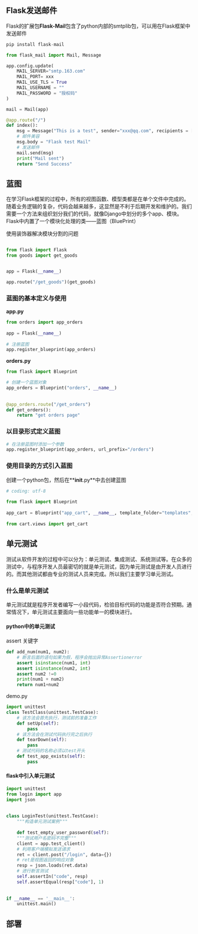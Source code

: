 
## Flask发送邮件

Flask的扩展包**Flask-Mail**包含了python内部的smtplib包，可以用在Flask框架中发送邮件

```python
pip install flask-mail

from flask_mail import Mail, Message

app.config.update(
    MAIL_SERVER="smtp.163.com"
    MAIL_PORT= xxx
    MAIL_USE_TLS = True
    MAIL_USERNAME = ""
    MAIL_PASSWORD = "授权码"
)

mail = Mail(app)

@app.route("/")
def index():
    msg = Message("This is a test", sender="xxx@qq.com", recipients = ["xxx@qq.com"])
    # 邮件美容
    msg.body = "Flask test Mail"
    # 发送邮件
    mail.send(msg)
    print("Mail sent")
    return "Send Success"
```


## 蓝图
在学习Flask框架的过程中，所有的视图函数、模型类都是在单个文件中完成的。随着业务逻辑的复杂，代码会越来越多，这显然是不利于后期开发和维护的。我们需要一个方法来组织划分我们的代码，就像Django中划分的多个app、模块。
Flask中内置了一个模块化处理的类——蓝图（BluePrint）



使用装饰器解决模块分割的问题
```python

from flask import Flask
from goods import get_goods


app = Flask(__name__)

app.route("/get_goods")(get_goods)

```

### 蓝图的基本定义与使用

**app.py**

```python
from orders import app_orders  
  
app = Flask(__name__)  
  
# 注册蓝图  
app.register_blueprint(app_orders)
```

**orders.py**

```python
from flask import Blueprint  

# 创建一个蓝图对象
app_orders = Blueprint("orders", __name__)  
  
  
@app_orders.route("/get_orders")  
def get_orders():  
    return "get orders page"
```

### 以目录形式定义蓝图

```python
# 在注册蓝图时添加一个参数
app.register_blueprint(app_orders, url_prefix="/orders")
```

### 使用目录的方式引入蓝图
创建一个python包，然后在**__init__.py**中去创建蓝图

```python
# coding: utf-8  
  
from flask import Blueprint  
  
app_cart = Blueprint("app_cart", __name__, template_folder="templates", static_folder="static")  
  
from cart.views import get_cart
```


## 单元测试

测试从软件开发的过程中可以分为：单元测试、集成测试、系统测试等。在众多的测试中，与程序开发人员最密切的就是单元测试，因为单元测试是由开发人员进行的。而其他测试都由专业的测试人员来完成。所以我们主要学习单元测试。

### 什么是单元测试

单元测试就是程序开发者编写一小段代码，检验目标代码的功能是否符合预期。通常情况下，单元测试主要面向一些功能单一的模块进行。

#### python中的单元测试

assert 关键字

```python
def add_num(num1, num2):
    # 断言后面的语句如果为假，程序会抛出异常Assertionerror
    assert isinstance(num1, int)
    assert isinstance(num2, int)
    assert num2 !=0
    print(num1 + num2)
    return num1+num2

```

demo.py
```python
import unittest
class TestClass(unittest.TestCase):
    # 该方法会首先执行，测试前的准备工作
    def setUp(self):
        pass
    # 该方法会在测试代码执行完之后执行
    def tearDown(self):
        pass
    # 测试代码的名称必须以test开头
    def test_app_exists(self):
        pass    
```



#### flask中引入单元测试

```python
import unittest  
from login import app  
import json  
  
  
class LoginTest(unittest.TestCase):  
    """构造单元测试案例"""  
  
    def test_empty_user_password(self):  
    """测试用户名密码不完整"""  
    client = app.test_client()  
    # 利用客户端模拟发送请求  
    ret = client.post("/login", data={})  
    # ret是视图返回的响应对象  
    resp = json.loads(ret.data)  
    # 进行断言测试  
    self.assertIn("code", resp)  
    self.assertEqual(resp["code"], 1)  
  
  
if __name__ == '__main__':  
    unittest.main()
```

## 部署


